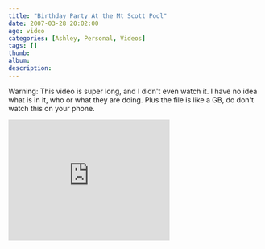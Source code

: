 ```yaml
---
title: "Birthday Party At the Mt Scott Pool"
date: 2007-03-28 20:02:00
age: video
categories: [Ashley, Personal, Videos]
tags: []
thumb: 
album: 
description: 
---
```

Warning: This video is super long, and I didn't even watch it. I have no idea what is in it, who or what they are doing. Plus the file is like a GB, do don't watch this on your phone.

<iframe height="240" src="https://skydrive.live.com/embed?cid=F443C8FEC5D6FFCE&amp;resid=F443C8FEC5D6FFCE%21197&amp;authkey=AAYeOEr4bHb6F6w" frameborder="0" width="320" scrolling="no"></iframe>
